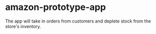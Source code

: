 # amazon-prototype-app
The app will take in orders from customers and deplete stock from the store's inventory.
